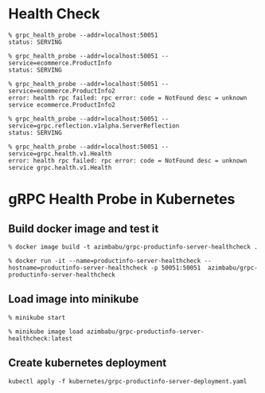 # Health Check

````
% grpc_health_probe --addr=localhost:50051
status: SERVING

% grpc_health_probe --addr=localhost:50051 --service=ecommerce.ProductInfo
status: SERVING

% grpc_health_probe --addr=localhost:50051 --service=ecommerce.ProductInfo2
error: health rpc failed: rpc error: code = NotFound desc = unknown service ecommerce.ProductInfo2

% grpc_health_probe --addr=localhost:50051 --service=grpc.reflection.v1alpha.ServerReflection
status: SERVING

% grpc_health_probe --addr=localhost:50051 --service=grpc.health.v1.Health                   
error: health rpc failed: rpc error: code = NotFound desc = unknown service grpc.health.v1.Health
````

# gRPC Health Probe in Kubernetes

## Build docker image and test it

```
% docker image build -t azimbabu/grpc-productinfo-server-healthcheck .

% docker run -it --name=productinfo-server-healthcheck --hostname=productinfo-server-healthcheck -p 50051:50051  azimbabu/grpc-productinfo-server-healthcheck
```

## Load image into minikube

```
% minikube start

% minikube image load azimbabu/grpc-productinfo-server-healthcheck:latest
```

## Create kubernetes deployment

```
kubectl apply -f kubernetes/grpc-productinfo-server-deployment.yaml
```